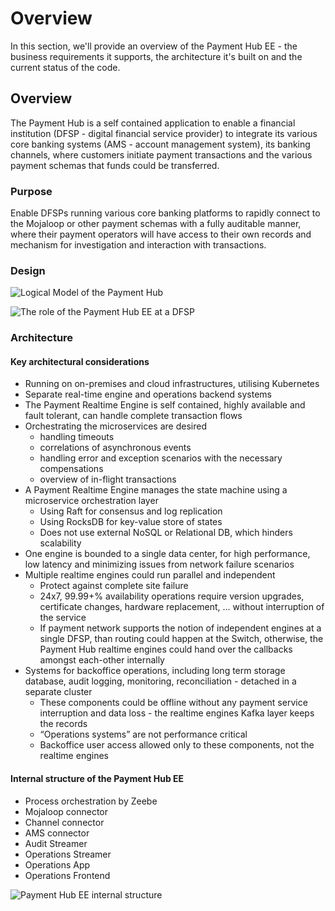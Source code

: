 # Overview

In this section, we'll provide an overview of the Payment Hub EE - the business requirements it supports, the architecture it's built on and the current status of the code.

## Overview

The Payment Hub is a self contained application to enable a financial institution \(DFSP - digital financial service provider\) to integrate its various core banking systems \(AMS - account management system\), its banking channels, where customers initiate payment transactions and the various payment schemas that funds could be transferred.

### Purpose

Enable DFSPs running various core banking platforms to rapidly connect to the Mojaloop or other payment schemas with a fully auditable manner, where their payment operators will have access to their own records and mechanism for investigation and interaction with transactions.

### Design

![Logical Model of the Payment Hub](https://lh6.googleusercontent.com/Xdp2YHrqxBzjeu--jfxkK3ns-gLtpNcOJ6rpwtQe1Xw0h6IRG5HmDbEESvLnUspZ4IYJyKWogu0ELDkjRK79eh9QQpBGAYskdpJ-M4d76hQUDnINfFwfxDHu59CWG39oR1bRNtM8Zj8)



![The role of the Payment Hub EE at a DFSP](https://lh5.googleusercontent.com/RXlgz3ImVMzEIMk0qAG31YkiN0Gswi6HikHMKfGQ5EKyHKAf30ZwWzmsNoTepPDGGmRLi_vgq65r1N_aSzvca0hwoTwaJDDFTfsPwNywO0K7HViFv2zJD9lTybCg9gHOSkmDqTzRB0s)

### Architecture

#### Key architectural considerations

* Running on on-premises and cloud infrastructures, utilising Kubernetes
* Separate real-time engine and operations backend systems
* The Payment Realtime Engine is self contained, highly available and fault tolerant, can handle complete transaction flows
* Orchestrating the microservices are desired
  * handling timeouts
  * correlations of asynchronous events
  * handling error and exception scenarios with the necessary compensations
  * overview of in-flight transactions
* A Payment Realtime Engine manages the state machine using a microservice orchestration layer
  * Using Raft for consensus and log replication
  * Using RocksDB for key-value store of states
  * Does not use external NoSQL or Relational DB, which hinders scalability
* One engine is bounded to a single data center, for high performance, low latency and minimizing issues from network failure scenarios
* Multiple realtime engines could run parallel and independent
  * Protect against complete site failure
  * 24x7, 99.99+% availability operations require version upgrades, certificate changes, hardware replacement, … without interruption of the service
  * If payment network supports the notion of independent engines at a single DFSP, than routing could happen at the Switch, otherwise, the Payment Hub realtime engines could hand over the callbacks amongst each-other internally
* Systems for backoffice operations, including long term storage database, audit logging, monitoring, reconciliation - detached in a separate cluster
  * These components could be offline without any payment service interruption and data loss - the realtime engines Kafka layer keeps the records
  * “Operations systems” are not performance critical
  * Backoffice user access allowed only to these components, not the realtime engines

#### Internal structure of the Payment Hub EE

* Process orchestration by Zeebe 
* Mojaloop connector 
* Channel connector 
* AMS connector 
* Audit Streamer 
* Operations Streamer 
* Operations App 
* Operations Frontend

![Payment Hub EE internal structure](https://lh3.googleusercontent.com/5soKMo53ewvbIRHzclMjUWgR8LGD_jwAjRnNbgy1h84MxzBJXpQMWr_LfAX6jhTAV2GzARdGEXBptcZpc7A6oPhAX_5CBwpKzOoL-L6F7qJ9A55F7aBthcn6S83XpFp7qrZaWOrh_5w)

